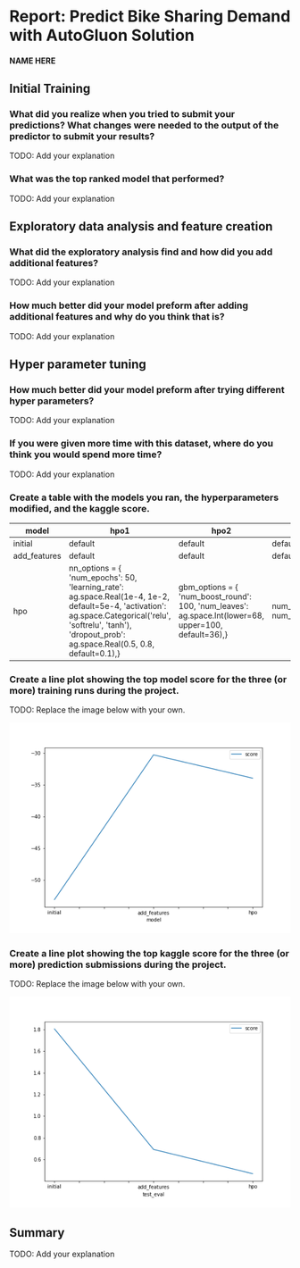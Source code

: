 # Report: Predict Bike Sharing Demand with AutoGluon Solution
#### NAME HERE

## Initial Training
### What did you realize when you tried to submit your predictions? What changes were needed to the output of the predictor to submit your results?
TODO: Add your explanation

### What was the top ranked model that performed?
TODO: Add your explanation

## Exploratory data analysis and feature creation
### What did the exploratory analysis find and how did you add additional features?
TODO: Add your explanation

### How much better did your model preform after adding additional features and why do you think that is?
TODO: Add your explanation

## Hyper parameter tuning
### How much better did your model preform after trying different hyper parameters?
TODO: Add your explanation

### If you were given more time with this dataset, where do you think you would spend more time?
TODO: Add your explanation

### Create a table with the models you ran, the hyperparameters modified, and the kaggle score.
|model|hpo1|hpo2|hpo3|score|
|--|--|--|--|--|
|initial|default|default|default|1.80581|
|add_features|default|default|default|0.69207|
|hpo|nn_options = { 'num_epochs': 50, 'learning_rate': ag.space.Real(1e-4, 1e-2, default=5e-4, 'activation': ag.space.Categorical('relu', 'softrelu', 'tanh'), 'dropout_prob': ag.space.Real(0.5, 0.8, default=0.1),}|gbm_options = { 'num_boost_round': 100, 'num_leaves': ag.space.Int(lower=68, upper=100, default=36),}|num_bag_folds=10, num_bag_sets=1|0.46771|

### Create a line plot showing the top model score for the three (or more) training runs during the project.

TODO: Replace the image below with your own.

![model_train_score.png](img/model_train_score.png)

### Create a line plot showing the top kaggle score for the three (or more) prediction submissions during the project.

TODO: Replace the image below with your own.

![model_test_score.png](img/model_test_score.png)

## Summary
TODO: Add your explanation
